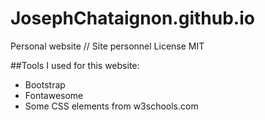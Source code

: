 # JosephChataignon.github.io
Personal website // Site personnel
License MIT

##Tools I used for this website:
- Bootstrap
- Fontawesome
- Some CSS elements from w3schools.com
